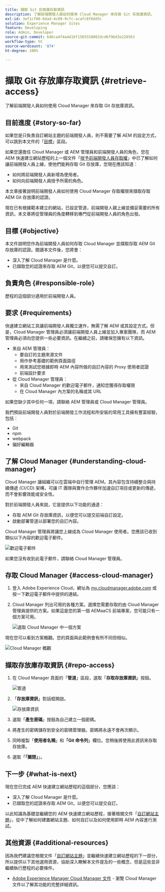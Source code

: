 ```yaml
---
title: 擷取 Git 存放庫存取資訊
description: 了解前端開發人員如何使用 Cloud Manager 來存取 Git 存放庫資訊。
exl-id: 3ef1cf86-6da4-4c09-9cfc-acafc8f6dd5c
solution: Experience Manager Sites
feature: Developing
role: Admin, Developer
source-git-commit: 646ca4f4a441bf1565558002dcd6f96d3e228563
workflow-type: ht
source-wordcount: '874'
ht-degree: 100%

---
```


# 擷取 Git 存放庫存取資訊 {#retrieve-access}

了解前端開發人員如何使用 Cloud Manager 來存取 Git 存放庫資訊。

## 目前進度 {#story-so-far}

如果您是只負責自訂網站主題的前端開發人員，則不需要了解 AEM 的設定方式，可以跳到本文件的「[目標](#objective)」區段。

如果您還擔任 Cloud Manager 或 AEM 管理員和前端開發人員的角色，您在 AEM 快速建立網站歷程的上一個文件「[授予前端開發人員存取權](grant-access.md)」中已了解如何讓前端開發人員上線，使他們能夠存取 Git 存放庫，您現在應該知道：

* 如何將前端開發人員新增為使用者。
* 如何向前端開發人員授予所需的角色。

本文章接著說明前端開發人員如何使用 Cloud Manager 存取權限來擷取存取 AEM Git 存放庫的認證。

現在已有根據範本建立的網站，已設定管道，前端開發人親上線並備妥需要的所有資訊，本文章將從管理員的角度轉移到專門從前端開發人員的角色出發。

## 目標 {#objective}

本文件說明您作為前端開發人員如何存取 Cloud Manager 並擷取存取 AEM Git 存放庫的認證。閱讀本文件後，您將會：

* 深入了解 Cloud Manager 是什麼。
* 已擷取您的認證來存取 AEM Git，以便您可以提交自訂。

## 負責角色 {#responsible-role}

歷程的這個部分適用於前端開發人員。

## 要求 {#requirements}

快速建立網站工具讓前端開發人員獨立運作，無需了解 AEM 或其設定方式。但是，Cloud Manager 管理員必須讓前端開發人員上線並加入專案團隊，而 AEM 管理員必須向您提供一些必要資訊。在繼續之前，請確保您擁有以下資訊。

* 來自 AEM 管理員：
   * 要自訂的主題來源文件
   * 用作參考基礎的範例頁面路徑
   * 用來測試您根據即時 AEM 內容所做的自訂內容的 Proxy 使用者認證
   * 前端設計要求
* 從 Cloud Manager 管理員：
   * 來自 Cloud Manager 的歡迎電子郵件，通知您獲得存取權限
   * 在 Cloud Manager 內方案的名稱或其 URL

如果您缺少其中任何一項，請聯絡 AEM 管理員或 Cloud Manager 管理員。

我們預設前端開發人員對於前端開發工作流程和所安裝的常用工具擁有豐富經驗，包括：

* Git
* npm
* webpack
* 偏好編輯器

## 了解 Cloud Manager {#understanding-cloud-manager}

Cloud Manager 讓組織可以在雲端中自行管理 AEM。其內容包含持續整合與持續傳遞 (CI/CD) 架構，可讓 IT 團隊與實作合作夥伴加速自訂項目或更新的傳遞，而不會影響效能或安全性。

對於前端開發人員來說，它是提供以下功能的通道：

* 存取 AEM Git 存放庫資訊，以便您可以提交前端自訂設定。
* 啟動部署管道以部署您的自訂內容。

Cloud Manager 管理員將讓您上線成為 Cloud Manager 使用者。您應該已收到類似以下內容的歡迎電子郵件。

![歡迎電子郵件](assets/welcome-email.png)

如果您沒有收到此電子郵件，請聯絡 Cloud Manager 管理員。

## 存取 Cloud Manager {#access-cloud-manager}

1. 登入 Adobe Experience Cloud，網址為 [my.cloudmanager.adobe.com](https://my.cloudmanager.adobe.com/) 或按一下歡迎電子郵件中提供的連結。

1. Cloud Manager 列出可用的各種方案。選擇您需要存取的由 Cloud Manager 管理員提供的方案。如果這是您的第一個 AEMaaCS 前端專案，您可能只有一個方案可用。

   ![選取 Cloud Manager 中一個方案](assets/cloud-manager-select-program.png)

現在您可以看到方案概觀。您的頁面與此範例會有所不同但相似。

![Cloud Manager 概觀](assets/cloud-manager-overview.png)

## 擷取存放庫存取資訊 {#repo-access}

1. 在 Cloud Manager 頁面的「**管道**」區段，選取「**存取存放庫資訊**」按鈕。

   ![管道](assets/pipelines-repo-info.png)

1. 「**存放庫資訊**」對話框開啟。

   ![存放庫資訊](assets/repo-info.png)

1. 選取「**產生密碼**」按鈕為自己建立一個密碼。

1. 將產生的密碼儲存到安全的密碼管理器。密碼將永遠不會再次顯示。

1. 同時複製「**使用者名稱**」和&#x200B;**「Git 命令列**」欄位。您稍後將使用此資訊來存取存放庫。

1. 選取「**「關閉」**」。

## 下一步 {#what-is-next}

現在您已完成 AEM 快速建立網站歷程的這個部分，您應該：

* 深入了解 Cloud Manager 是什麼。
* 已擷取您的認證來存取 AEM Git，以便您可以提交自訂。

以此知識為基礎並繼續您的 AEM 快速建立網站歷程，接著檢閱文件「[自訂網站主題](customize-theme.md)」，從中了解如何建置網站主題、如何自訂以及如何使用即時 AEM 內容進行測試。

## 其他資源 {#additional-resources}

因為我們建議您檢閱文件「[自訂網站主題](customize-theme.md)」並繼續快速建立網站歷程的下一部分，所以提供以下其他選用資源，協助深入瞭解本文件提及的一些概念，但是這些並非繼續執行歷程的必要條件。

* [Adobe Experience Manager Cloud Manager 文件](https://experienceleague.adobe.com/docs/experience-manager-cloud-manager/using/introduction-to-cloud-manager.html) - 瀏覽 Cloud Manager 文件以了解其功能的完整詳細資訊。

